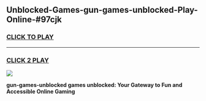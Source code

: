 
## Unblocked-Games-gun-games-unblocked-Play-Online-#97cjk
<h3>
<a href="https://premium.freeplayer.one?title=gun-games-unblocked&ref=27F">CLICK TO PLAY</a></h3>
<hr>

<h3>
<a href="https://premium.freeplayer.one?title=gun-games-unblocked&ref=27F">CLICK 2 PLAY</a>
  
</h3>

<a href="https://premium.freeplayer.one?title=gun-games-unblocked&ref=27F"><img src="https://clearcache.store/games.png"></a>


**gun-games-unblocked games unblocked: Your Gateway to Fun and Accessible Online Gaming**
